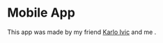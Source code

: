 # Mobile App
This app was made by my friend [Karlo Ivic](https://github.com/AmigosLP) and me .

<!--This mobile app for blood transfusion was made in ionic angular framework for mobile development  , and after that was build in android studio .-->

